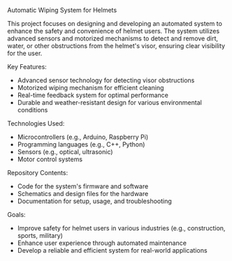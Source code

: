 Automatic Wiping System for Helmets

This project focuses on designing and developing an automated system to enhance the safety and convenience of helmet users. The system utilizes advanced sensors and motorized mechanisms to detect and remove dirt, water, or other obstructions from the helmet's visor, ensuring clear visibility for the user.

Key Features:

- Advanced sensor technology for detecting visor obstructions
- Motorized wiping mechanism for efficient cleaning
- Real-time feedback system for optimal performance
- Durable and weather-resistant design for various environmental conditions

Technologies Used:

- Microcontrollers (e.g., Arduino, Raspberry Pi)
- Programming languages (e.g., C++, Python)
- Sensors (e.g., optical, ultrasonic)
- Motor control systems

Repository Contents:

- Code for the system's firmware and software
- Schematics and design files for the hardware
- Documentation for setup, usage, and troubleshooting

Goals:

- Improve safety for helmet users in various industries (e.g., construction, sports, military)
- Enhance user experience through automated maintenance
- Develop a reliable and efficient system for real-world applications



